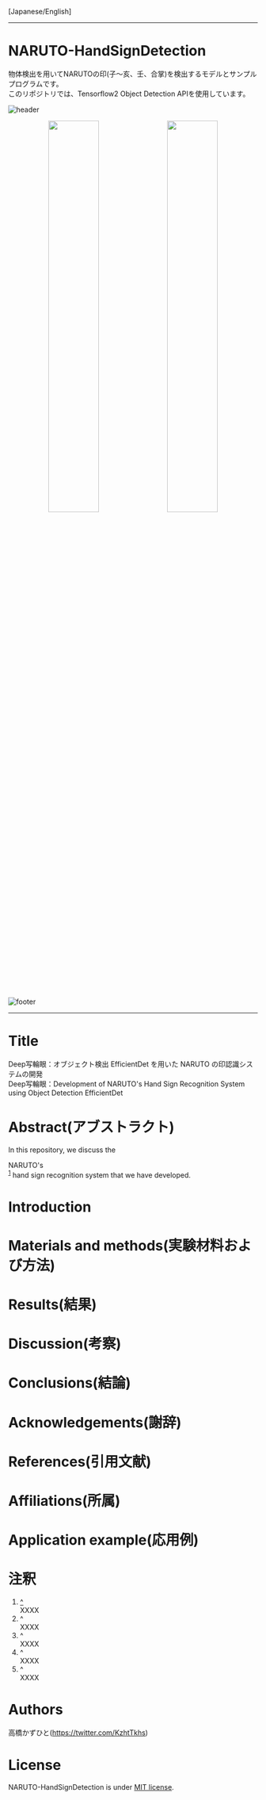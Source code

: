 [Japanese/English]

---
# NARUTO-HandSignDetection
物体検出を用いてNARUTOの印(子～亥、壬、合掌)を検出するモデルとサンプルプログラムです。<br>
このリポジトリでは、Tensorflow2 Object Detection APIを使用しています。

![header](https://user-images.githubusercontent.com/37477845/95489808-4fb55c80-09d2-11eb-95f0-c3cdc6d55d83.png)
<div align="center">

<img src="https://user-images.githubusercontent.com/37477845/95489944-78d5ed00-09d2-11eb-96f6-a687b012c413.gif" width="45%">　<img src="https://user-images.githubusercontent.com/37477845/95490010-93a86180-09d2-11eb-8185-e50fd2b5c137.gif" width="45%">

<!-- ![21](https://user-images.githubusercontent.com/37477845/95489944-78d5ed00-09d2-11eb-96f6-a687b012c413.gif)![22](https://user-images.githubusercontent.com/37477845/95490010-93a86180-09d2-11eb-8185-e50fd2b5c137.gif) -->
</div>

![footer](https://user-images.githubusercontent.com/37477845/95489817-5348e380-09d2-11eb-9df0-3ddd06703c55.png)

---

# Title
Deep写輪眼：オブジェクト検出 EfficientDet を用いた NARUTO の印認識システムの開発<br>
Deep写輪眼：Development of NARUTO's Hand Sign Recognition System using Object Detection EfficientDet

# Abstract(アブストラクト)
In this repository, we discuss the <div id="cite_ref-1">NARUTO's</div><sup>[1](#cite_note-1)</sup> hand sign recognition system that we have developed. <br>

# Introduction

# Materials and methods(実験材料および方法)

# Results(結果)

# Discussion(考察)

# Conclusions(結論)

# Acknowledgements(謝辞)

# References(引用文献)

# Affiliations(所属)

# Application example(応用例)

# 注釈
1. [^](#cite_ref-1)<div id="cite_note-1">XXXX</div>
1. ^<div id="cite_note-2">XXXX</div>
1. ^<div id="cite_note-3">XXXX</div>
1. ^<div id="cite_note-4">XXXX</div>
1. ^<div id="cite_note-5">XXXX</div>


# Authors
高橋かずひと(https://twitter.com/KzhtTkhs)

# License 
NARUTO-HandSignDetection is under [MIT license](https://en.wikipedia.org/wiki/MIT_License).

